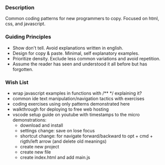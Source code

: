 ### Description
Common coding patterns for new programmers to copy.
Focused on html, css, and javascript.

### Guiding Principles
- Show don't tell. Avoid explanations written in english.
- Design for copy & paste. Minimal, self explanatory examples.
- Prioritize density. Exclude less common variations and avoid repetition.
- Assume the reader has seen and understood it all before but has forgotten.

### Wish List
- wrap javascript examples in functions with /** */ explaining it?
- common ide text manipulation/navigation tactics with exercises
- coding exercises using only patterns demonstrated here
- walkthrough for deploying to free web hosting
- vscode setup guide on youtube with timestamps to the 
    micro demonstrations:
    - download and install
    - settings change: save on lose focus
    - shortcut change: for navigate forward/backward to opt + cmd + rigth/left arrow (and delete old meanings)
    - create new project
    - create new file
    - create index.html and add main.js
